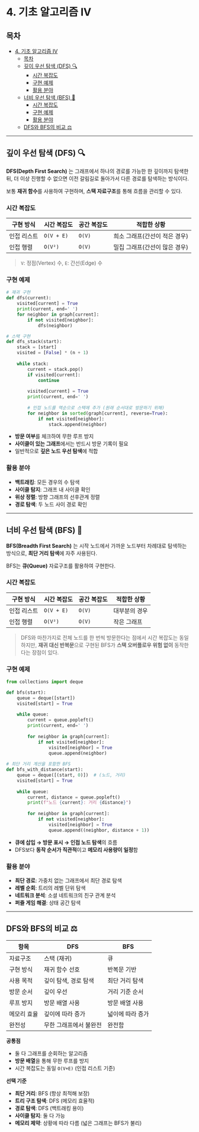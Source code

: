 # 4. 기초 알고리즘 IV

## 목차
- [4. 기초 알고리즘 IV](#4-기초-알고리즘-iv)
  - [목차](#목차)
  - [깊이 우선 탐색 (DFS) 🔍](#깊이-우선-탐색-dfs-)
    - [시간 복잡도](#시간-복잡도)
    - [구현 예제](#구현-예제)
    - [활용 분야](#활용-분야)
  - [너비 우선 탐색 (BFS) 🌊](#너비-우선-탐색-bfs-)
    - [시간 복잡도](#시간-복잡도-1)
    - [구현 예제](#구현-예제-1)
    - [활용 분야](#활용-분야-1)
  - [DFS와 BFS의 비교 ⚖️](#dfs와-bfs의-비교-️)

---

## 깊이 우선 탐색 (DFS) 🔍

**DFS(Depth First Search)** 는 그래프에서 하나의 경로를 가능한 한 깊이까지 탐색한 뒤, 더 이상 진행할 수 없으면 이전 갈림길로 돌아가서 다른 경로를 탐색하는 방식이다.

보통 **재귀 함수**를 사용하여 구현하며, **스택 자료구조**를 통해 흐름을 관리할 수 있다.

### 시간 복잡도

| 구현 방식 | 시간 복잡도 | 공간 복잡도 | 적합한 상황 |
|---------|------------|------------|------------|
| 인접 리스트 | `O(V + E)` | `O(V)` | 희소 그래프(간선이 적은 경우) |
| 인접 행렬 | `O(V²)` | `O(V)` | 밀집 그래프(간선이 많은 경우) |

> `V`: 정점(Vertex) 수, `E`: 간선(Edge) 수

### 구현 예제

```python
# 재귀 구현
def dfs(current):
    visited[current] = True
    print(current, end=' ')
    for neighbor in graph[current]:
        if not visited[neighbor]:
            dfs(neighbor)

# 스택 구현
def dfs_stack(start):
    stack = [start]
    visited = [False] * (n + 1)
    
    while stack:
        current = stack.pop()
        if visited[current]:
            continue
            
        visited[current] = True
        print(current, end=' ')
        
        # 인접 노드를 역순으로 스택에 추가 (원래 순서대로 방문하기 위해)
        for neighbor in sorted(graph[current], reverse=True):
            if not visited[neighbor]:
                stack.append(neighbor)
```

- **방문 여부**를 체크하여 무한 루프 방지
- **사이클이 있는 그래프**에서는 반드시 방문 기록이 필요
- 일반적으로 **깊은 노드 우선 탐색**에 적합

### 활용 분야
- **백트래킹**: 모든 경우의 수 탐색
- **사이클 탐지**: 그래프 내 사이클 확인
- **위상 정렬**: 방향 그래프의 선후관계 정렬
- **경로 탐색**: 두 노드 사이 경로 확인

---

## 너비 우선 탐색 (BFS) 🌊

**BFS(Breadth First Search)** 는 시작 노드에서 가까운 노드부터 차례대로 탐색하는 방식으로, **최단 거리 탐색**에 자주 사용된다.

BFS는 **큐(Queue)** 자료구조를 활용하여 구현한다.

### 시간 복잡도

| 구현 방식 | 시간 복잡도 | 공간 복잡도 | 적합한 상황 |
|---------|------------|------------|------------|
| 인접 리스트 | `O(V + E)` | `O(V)` | 대부분의 경우 |
| 인접 행렬 | `O(V²)` | `O(V)` | 작은 그래프 |

> DFS와 마찬가지로 전체 노드를 한 번씩 방문한다는 점에서 시간 복잡도는 동일하지만, 
> **재귀 대신 반복문**으로 구현된 BFS가 **스택 오버플로우 위험 없이** 동작한다는 장점이 있다.

### 구현 예제

```python
from collections import deque

def bfs(start):
    queue = deque([start])
    visited[start] = True
    
    while queue:
        current = queue.popleft()
        print(current, end=' ')
        
        for neighbor in graph[current]:
            if not visited[neighbor]:
                visited[neighbor] = True
                queue.append(neighbor)
                
# 최단 거리 계산을 포함한 BFS
def bfs_with_distance(start):
    queue = deque([(start, 0)])  # (노드, 거리)
    visited[start] = True
    
    while queue:
        current, distance = queue.popleft()
        print(f"노드 {current}: 거리 {distance}")
        
        for neighbor in graph[current]:
            if not visited[neighbor]:
                visited[neighbor] = True
                queue.append((neighbor, distance + 1))
```

- **큐에 삽입 → 방문 표시 → 인접 노드 탐색**의 흐름
- DFS보다 **동작 순서가 직관적**이고 **메모리 사용량이 일정**함

### 활용 분야
- **최단 경로**: 가중치 없는 그래프에서 최단 경로 탐색
- **레벨 순회**: 트리의 레벨 단위 탐색
- **네트워크 분석**: 소셜 네트워크의 친구 관계 분석
- **퍼즐 게임 해결**: 상태 공간 탐색

---

## DFS와 BFS의 비교 ⚖️

| 항목 | DFS | BFS |
|------|-----|-----|
| 자료구조 | 스택 (재귀) | 큐 |
| 구현 방식 | 재귀 함수 선호 | 반복문 기반 |
| 사용 목적 | 깊이 탐색, 경로 탐색 | 최단 거리 탐색 |
| 방문 순서 | 깊이 우선 | 거리 기준 순서 |
| 루프 방지 | 방문 배열 사용 | 방문 배열 사용 |
| 메모리 효율 | 깊이에 따라 증가 | 넓이에 따라 증가 |
| 완전성 | 무한 그래프에서 불완전 | 완전함 |

**공통점**
- 둘 다 그래프를 순회하는 알고리즘
- **방문 배열**을 통해 무한 루프를 방지
- 시간 복잡도는 동일 `O(V+E)` (인접 리스트 기준)

**선택 기준**
- **최단 거리**: BFS (항상 최적해 보장)
- **트리 구조 탐색**: DFS (메모리 효율적)
- **경로 탐색**: DFS (백트래킹 용이)
- **사이클 탐지**: 둘 다 가능
- **메모리 제약**: 상황에 따라 다름 (넓은 그래프는 BFS가 불리)


